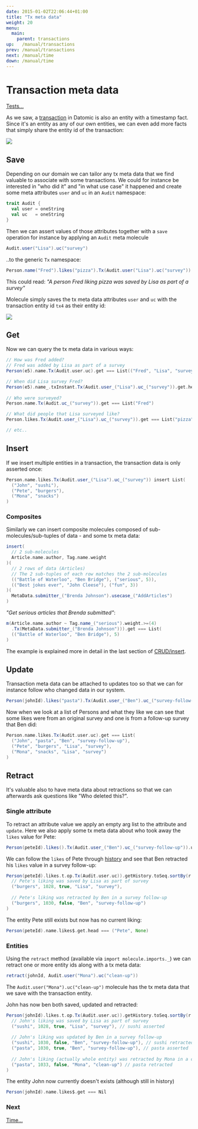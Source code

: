 ```yaml
---
date: 2015-01-02T22:06:44+01:00
title: "Tx meta data"
weight: 20
menu:
  main:
    parent: transactions
up:   /manual/transactions
prev: /manual/transactions
next: /manual/time
down: /manual/time
---
```


# Transaction meta data

[Tests...](https://github.com/scalamolecule/molecule/blob/master/coretests/src/test/scala/molecule/coretests/transaction/TransactionMetaData.scala) 


As we saw, a [transaction](/manual/transactions/) in Datomic is also an entity with a timestamp fact. Since it's an entity as
any of our own entities, we can even add more facts that simply share the entity id of the transaction:

![](/img/transactions/2.jpg)

## Save

Depending on our domain we can tailor any tx meta data that we find valuable to associate with some transactions. 
We could for instance be interested in "who did it" and "in what use case" it happened and create some meta attributes
 `user` and `uc` in an `Audit` namespace:

```scala
trait Audit {
  val user = oneString
  val uc   = oneString
}
```
Then we can assert values of those attributes together with a `save` operation for instance by applying an `Audit` meta molecule 

```scala
Audit.user("Lisa").uc("survey")
```

..to the generic `Tx` namespace:


```scala
Person.name("Fred").likes("pizza").Tx(Audit.user("Lisa").uc("survey")).save
```
This could read: _"A person Fred liking pizza was saved by Lisa as part of a survey"_


Molecule simply saves the tx meta data attributes `user` and `uc` with the transaction entity id `tx4` as their entity id:

![](/img/transactions/5.jpg)



## Get

Now we can query the tx meta data in various ways:

```scala
// How was Fred added?
// Fred was added by Lisa as part of a survey
Person(e5).name.Tx(Audit.user.uc).get === List(("Fred", "Lisa", "survey"))

// When did Lisa survey Fred?
Person(e5).name_.txInstant.Tx(Audit.user_("Lisa").uc_("survey")).get.head === dateX
  
// Who were surveyed?  
Person.name.Tx(Audit.uc_("survey")).get === List("Fred")

// What did people that Lisa surveyed like? 
Person.likes.Tx(Audit.user_("Lisa").uc_("survey")).get === List("pizza")

// etc..
```



## Insert

If we insert multiple entities in a transaction, the transaction data is only asserted once:

```scala
Person.name.likes.Tx(Audit.user_("Lisa").uc_("survey")) insert List(
  ("John", "sushi"),
  ("Pete", "burgers"),
  ("Mona", "snacks")
)
```


### Composites

Similarly we can insert composite molecules composed of sub-molecules/sub-tuples of data - and some tx meta data:

```scala
insert(
  // 2 sub-molecules
  Article.name.author, Tag.name.weight
)(
  // 2 rows of data (Articles) 
  // The 2 sub-tuples of each row matches the 2 sub-molecules
  (("Battle of Waterloo", "Ben Bridge"), ("serious", 5)),
  (("Best jokes ever", "John Cleese"), ("fun", 3))
)(
  MetaData.submitter_("Brenda Johnson").usecase_("AddArticles")
)
```
_"Get serious articles that Brenda submitted"_:
```scala
m(Article.name.author ~ Tag.name_("serious").weight.>=(4)
  .Tx(MetaData.submitter_("Brenda Johnson"))).get === List(
  (("Battle of Waterloo", "Ben Bridge"), 5)
)
```
The example is explained more in detail in the last section of [CRUD/insert](/manual/crud/insert/).



## Update

Transaction meta data can be attached to updates too so that we can for instance follow who changed data in our system.
```scala
Person(johnId).likes("pasta").Tx(Audit.user_("Ben").uc_("survey-follow-up")).update
```
Now when we look at a list of Persons and what they like we can see that some likes were from an original survey and one is 
from a follow-up survey that Ben did:

```scala
Person.name.likes.Tx(Audit.user.uc).get === List(
  ("John", "pasta", "Ben", "survey-follow-up"),
  ("Pete", "burgers", "Lisa", "survey"),
  ("Mona", "snacks", "Lisa", "survey")
)
```


## Retract
It's valuable also to have meta data about retractions so that we can afterwards ask questions like "Who deleted this?". 

### Single attribute

To retract an attribute value we apply an empty arg list to the attribute and `update`. Here we also apply some tx meta data
about who took away the `likes` value for Pete:
```scala
Person(peteId).likes().Tx(Audit.user_("Ben").uc_("survey-follow-up")).update
```
We can follow the `likes` of Pete through [history](/manual/time/history/) and see that Ben retracted his `likes` value in a survey follow-up:
```scala
Person(peteId).likes.t.op.Tx(Audit.user.uc)).getHistory.toSeq.sortBy(r => (r._2, r._3)) === List(
  // Pete's liking was saved by Lisa as part of survey
  ("burgers", 1028, true, "Lisa", "survey"),
  
  // Pete's liking was retracted by Ben in a survey follow-up
  ("burgers", 1030, false, "Ben", "survey-follow-up")
)
```
The entity Pete still exists but now has no current liking:

```scala
Person(peteId).name.likes$.get.head === ("Pete", None) 
```

### Entities

Using the `retract` method 
(available via `import molecule.imports._`) we can retract one or more entity ids along with a tx meta data:


```scala
retract(johnId, Audit.user("Mona").uc("clean-up"))
```
The `Audit.user("Mona").uc("clean-up")` molecule has the tx meta data that we save with the transaction entity.
 
John has now ben both saved, updated and retracted:

```scala
Person(johnId).likes.t.op.Tx(Audit.user.uc)).getHistory.toSeq.sortBy(r => (r._2, r._3)) === List(
  // John's liking was saved by Lisa as part of survey
  ("sushi", 1028, true, "Lisa", "survey"), // sushi asserted
  
  // John's liking was updated by Ben in a survey follow-up
  ("sushi", 1030, false, "Ben", "survey-follow-up"), // sushi retracted
  ("pasta", 1030, true, "Ben", "survey-follow-up"), // pasta asserted
  
  // John's liking (actually whole entity) was retracted by Mona in a clean-up
  ("pasta", 1033, false, "Mona", "clean-up") // pasta retracted
)
```

The entity John now currently doesn't exists (although still in history)
```scala
Person(johnId).name.likes$.get === Nil 
```


### Next

[Time...](/manual/time)